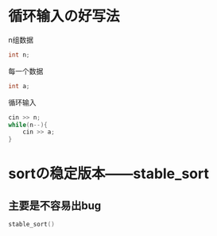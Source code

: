 # 循环输入の好写法
n组数据
~~~c++
int n;
~~~
每一个数据
~~~c++
int a;
~~~
循环输入
~~~c++
cin >> n;
while(n--){
    cin >> a;
}
~~~
# sortの稳定版本——stable_sort
## 主要是不容易出bug
~~~c++
stable_sort()
~~~